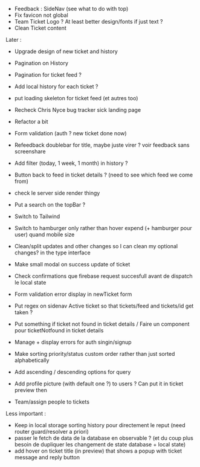 - Feedback : SideNav (see what to do with top)
- Fix favicon not global
- Team Ticket Logo ? At least better design/fonts if just text ?
- Clean Ticket content

Later :
- Upgrade design of new ticket and history
-  Pagination on History
- Pagination for ticket feed ?
- Add local history for each ticket ?
- put loading skeleton for ticket feed (et autres too)
- Recheck Chris Nyce bug tracker sick landing page
- Refactor a bit
- Form validation (auth ? new ticket done now)
- Refeedback doublebar for title, maybe juste virer ? voir feedback sans screenshare
- Add filter (today, 1 week, 1 month) in history ?
- Button back to feed in ticket details ? (need to see which feed we come from)
- check le server side render thingy
- Put a search on the topBar ?
- Switch to Tailwind
- Switch to hamburger only rather than hover expend (+ hamburger pour user) quand mobile size
- Clean/split updates and other changes so I can clean my optional changes? in the type interface
- Make small modal on success update of ticket
- Check confirmations que firebase request succesfull avant de dispatch le local state
- Form validation error display in newTicket form
- Put regex on sidenav Active ticket so that tickets/feed and tickets/id get taken ?
- Put something if ticket not found in ticket details / Faire un component pour ticketNotfound in ticket details

- Manage + display errors for auth singin/signup
- Make sorting priority/status custom order rather than just sorted alphabetically
- Add ascending / descending options for query
- Add profile picture (with default one ?) to users ? Can put it in ticket preview then
- Team/assign people to tickets


Less important :
- Keep in local storage sorting history pour directement le reput (need router guard/resolver a priori)
- passer le fetch de data de la database en observable ? (et du coup plus besoin de dupliquer les changement de state database + local state)
- add hover on ticket title (in preview) that shows a popup with ticket message and reply button